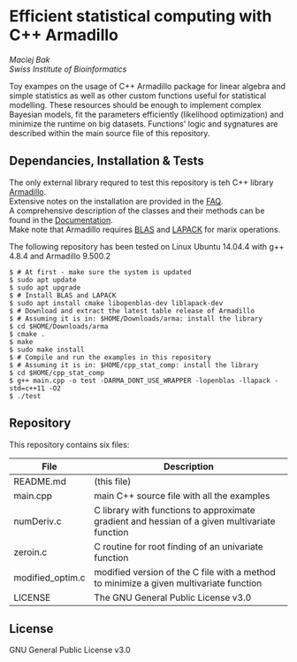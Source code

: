 # Efficient statistical computing with C++ Armadillo
*Maciej Bak*  
*Swiss Institute of Bioinformatics*

Toy exampes on the usage of C++ Armadillo package for linear algebra and simple statistics as well as other custom functions useful for statistical modelling. These resources should be enough to implement complex Bayesian models, fit the parameters efficiently (likelihood optimization) and minimize the runtime on big datasets. Functions' logic and sygnatures are described within the main source file of this repository.

## Dependancies, Installation & Tests
The only external library requred to test this repository is teh C++ library [Armadillo][link1].  
Extensive notes on the installation are provided in the [FAQ][link2].  
A comprehensive description of the classes and their methods can be found in the [Documentation][link3].  
Make note that Armadillo requires [BLAS][link4] and [LAPACK][link5] for marix operations.

The following repository has been tested on Linux Ubuntu 14.04.4 with g++ 4.8.4 and Armadillo 9.500.2 
```
$ # At first - make sure the system is updated
$ sudo apt update
$ sudo apt upgrade
$ # Install BLAS and LAPACK
$ sudo apt install cmake libopenblas-dev liblapack-dev
$ # Download and extract the latest table release of Armadillo
$ # Assuming it is in: $HOME/Downloads/arma: install the library
$ cd $HOME/Downloads/arma
$ cmake .
$ make
$ sudo make install
$ # Compile and run the examples in this repository
$ # Assuming it is in: $HOME/cpp_stat_comp: install the library
$ cd $HOME/cpp_stat_comp
$ g++ main.cpp -o test -DARMA_DONT_USE_WRAPPER -lopenblas -llapack -std=c++11 -O2
$ ./test
```

## Repository
This repository contains six files:

| File | Description |
| ------ | ------ |
| README.md | (this file) |
| main.cpp | main C++ source file with all the examples |
| numDeriv.c | C library with functions to approximate gradient and hessian of a given multivariate function |
| zeroin.c | C routine for root finding of an univariate function |
| modified_optim.c | modified version of the C file with a method to minimize a given multivariate function |
| LICENSE | The GNU General Public License v3.0 |

## License
GNU General Public License v3.0

[link1]: <http://arma.sourceforge.net/>
[link2]: <http://arma.sourceforge.net/faq.html>
[link3]: <http://arma.sourceforge.net/docs.html>
[link4]: <http://www.netlib.org/blas/>
[link5]: <http://www.netlib.org/lapack/>